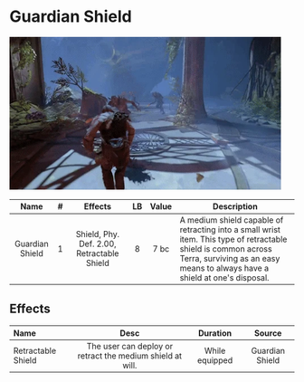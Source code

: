 # Guardian Shield

![Copyright](GuardianShield.webp)

|      Name      | # |                  Effects                  | LB | Value | Description                                                                                                                                                                                  |
| :-------------: | :-: | :----------------------------------------: | :-: | :---: | -------------------------------------------------------------------------------------------------------------------------------------------------------------------------------------------- |
| Guardian Shield | 1 | Shield, Phy. Def. 2.00, Retractable Shield | 8 | 7 bc | A medium shield capable of retracting into a small wrist item. This type of retractable shield is common across Terra, surviving as an easy means to always have a shield at one's disposal. |

## Effects

| Name               |                           Desc                           |    Duration    |     Source     |
| :----------------- | :-------------------------------------------------------: | :------------: | :-------------: |
| Retractable Shield | The user can deploy or retract the medium shield at will. | While equipped | Guardian Shield |
